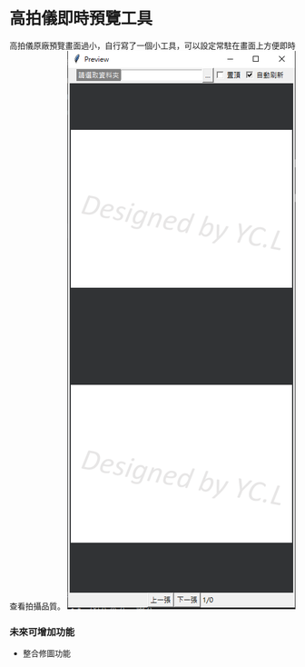 # 高拍儀即時預覽工具
高拍儀原廠預覽畫面過小，自行寫了一個小工具，可以設定常駐在畫面上方便即時查看拍攝品質。
<img src="image.png"></img>

### 未來可增加功能
* 整合修圖功能


